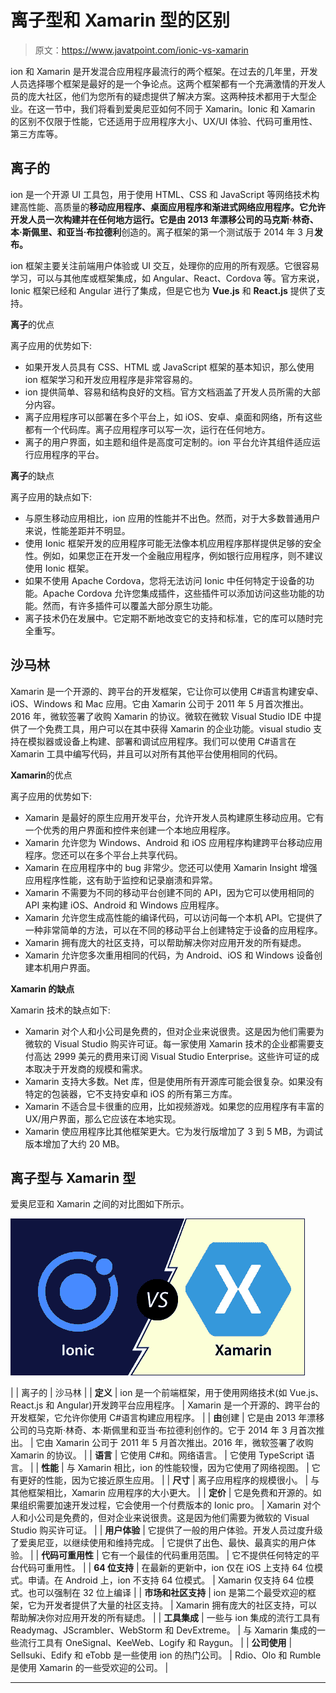 # 离子型和 Xamarin 型的区别

> 原文：<https://www.javatpoint.com/ionic-vs-xamarin>

ion 和 Xamarin 是开发混合应用程序最流行的两个框架。在过去的几年里，开发人员选择哪个框架是最好的是一个争论点。这两个框架都有一个充满激情的开发人员的庞大社区，他们为您所有的疑虑提供了解决方案。这两种技术都用于大型企业。在这一节中，我们将看到爱奥尼亚如何不同于 Xamarin。Ionic 和 Xamarin 的区别不仅限于性能，它还适用于应用程序大小、UX/UI 体验、代码可重用性、第三方库等。

## 离子的

ion 是一个开源 UI 工具包，用于使用 HTML、CSS 和 JavaScript 等网络技术构建高性能、高质量的**移动应用程序、**桌面应用程序和渐进式网络应用程序。它允许开发人员一次构建并在任何地方运行。它是由 2013 年漂移公司的**马克斯·林奇、本·斯佩里、**和**亚当·布拉德利**创造的。离子框架的第一个测试版于 2014 年 3 月**发布。**

ion 框架主要关注前端用户体验或 UI 交互，处理你的应用的所有观感。它很容易学习，可以与其他库或框架集成，如 Angular、React、Cordova 等。官方来说，Ionic 框架已经和 Angular 进行了集成，但是它也为 **Vue.js** 和 **React.js** 提供了支持。

**离子**的优点

离子应用的优势如下:

*   如果开发人员具有 CSS、HTML 或 JavaScript 框架的基本知识，那么使用 ion 框架学习和开发应用程序是非常容易的。
*   ion 提供简单、容易和结构良好的文档。官方文档涵盖了开发人员所需的大部分内容。
*   离子应用程序可以部署在多个平台上，如 iOS、安卓、桌面和网络，所有这些都有一个代码库。离子应用程序可以写一次，运行在任何地方。
*   离子的用户界面，如主题和组件是高度可定制的。ion 平台允许其组件适应运行应用程序的平台。

**离子**的缺点

离子应用的缺点如下:

*   与原生移动应用相比，ion 应用的性能并不出色。然而，对于大多数普通用户来说，性能差距并不明显。
*   使用 Ionic 框架开发的应用程序可能无法像本机应用程序那样提供足够的安全性。例如，如果您正在开发一个金融应用程序，例如银行应用程序，则不建议使用 Ionic 框架。
*   如果不使用 Apache Cordova，您将无法访问 Ionic 中任何特定于设备的功能。Apache Cordova 允许您集成插件，这些插件可以添加访问这些功能的功能。然而，有许多插件可以覆盖大部分原生功能。
*   离子技术仍在发展中。它定期不断地改变它的支持和标准，它的库可以随时完全重写。

## 沙马林

Xamarin 是一个开源的、跨平台的开发框架，它让你可以使用 C#语言构建安卓、iOS、Windows 和 Mac 应用。它由 Xamarin 公司于 2011 年 5 月首次推出。2016 年，微软签署了收购 Xamarin 的协议。微软在微软 Visual Studio IDE 中提供了一个免费工具，用户可以在其中获得 Xamarin 的企业功能。visual studio 支持在模拟器或设备上构建、部署和调试应用程序。我们可以使用 C#语言在 Xamarin 工具中编写代码，并且可以对所有其他平台使用相同的代码。

**Xamarin**的优点

离子应用的优势如下:

*   Xamarin 是最好的原生应用开发平台，允许开发人员构建原生移动应用。它有一个优秀的用户界面和控件来创建一个本地应用程序。
*   Xamarin 允许您为 Windows、Android 和 iOS 应用程序构建跨平台移动应用程序。您还可以在多个平台上共享代码。
*   Xamarin 在应用程序中的 bug 非常少。您还可以使用 Xamarin Insight 增强应用程序性能，这有助于监控和记录崩溃和异常。
*   Xamarin 不需要为不同的移动平台创建不同的 API，因为它可以使用相同的 API 来构建 iOS、Android 和 Windows 应用程序。
*   Xamarin 允许您生成高性能的编译代码，可以访问每一个本机 API。它提供了一种非常简单的方法，可以在不同的移动平台上创建特定于设备的应用程序。
*   Xamarin 拥有庞大的社区支持，可以帮助解决你对应用开发的所有疑虑。
*   Xamarin 允许您多次重用相同的代码，为 Android、iOS 和 Windows 设备创建本机用户界面。

**Xamarin 的缺点**

Xamarin 技术的缺点如下:

*   Xamarin 对个人和小公司是免费的，但对企业来说很贵。这是因为他们需要为微软的 Visual Studio 购买许可证。每一家使用 Xamarin 技术的企业都需要支付高达 2999 美元的费用来订阅 Visual Studio Enterprise。这些许可证的成本取决于开发商的规模和需求。
*   Xamarin 支持大多数。Net 库，但是使用所有开源库可能会很复杂。如果没有特定的包装器，它不支持安卓和 iOS 的所有第三方库。
*   Xamarin 不适合显卡很重的应用，比如视频游戏。如果您的应用程序有丰富的 UX/用户界面，那么它应该在本地实现。
*   Xamarin 使应用程序比其他框架更大。它为发行版增加了 3 到 5 MB，为调试版本增加了大约 20 MB。

## 离子型与 Xamarin 型

爱奥尼亚和 Xamarin 之间的对比图如下所示。

![Ionic vs Xamarin](img/b237a62676c5b2b25cf3b3a431a6d213.png)

|  | 离子的 | 沙马林 |
| **定义** | ion 是一个前端框架，用于使用网络技术(如 Vue.js、React.js 和 Angular)开发跨平台应用程序。 | Xamarin 是一个开源的、跨平台的开发框架，它允许你使用 C#语言构建应用程序。 |
| **由**创建 | 它是由 2013 年漂移公司的马克斯·林奇、本·斯佩里和亚当·布拉德利创作的。它于 2014 年 3 月首次推出。 | 它由 Xamarin 公司于 2011 年 5 月首次推出。2016 年，微软签署了收购 Xamarin 的协议。 |
| **语言** | 它使用 C#和。网络语言。 | 它使用 TypeScript 语言。 |
| **性能** | 与 Xamarin 相比，ion 的性能较慢，因为它使用了网络视图。 | 它有更好的性能，因为它接近原生应用。 |
| **尺寸** | 离子应用程序的规模很小。 | 与其他框架相比，Xamarin 应用程序的大小更大。 |
| **定价** | 它是免费和开源的。如果组织需要加速开发过程，它会使用一个付费版本的 Ionic pro。 | Xamarin 对个人和小公司是免费的，但对企业来说很贵。这是因为他们需要为微软的 Visual Studio 购买许可证。 |
| **用户体验** | 它提供了一般的用户体验。开发人员过度升级了爱奥尼亚，以继续使用和维持完成。 | 它提供了出色、最快、最真实的用户体验。 |
| **代码可重用性** | 它有一个最佳的代码重用范围。 | 它不提供任何特定的平台代码可重用性。 |
| **64 位支持** | 在最新的更新中，ion 仅在 iOS 上支持 64 位模式。申请。在 Android 上，ion 不支持 64 位模式。 | Xamarin 仅支持 64 位模式。也可以强制在 32 位上编译 |
| **市场和社区支持** | ion 是第二个最受欢迎的框架，它为开发者提供了大量的社区支持。 | Xamarin 拥有庞大的社区支持，可以帮助解决你对应用开发的所有疑虑。 |
| **工具集成** | 一些与 ion 集成的流行工具有 Readymag、JScrambler、WebStorm 和 DevExtreme。 | 与 Xamarin 集成的一些流行工具有 OneSignal、KeeWeb、Logify 和 Raygun。 |
| **公司使用** | Sellsuki、Edify 和 eTobb 是一些使用 ion 的热门公司。 | Rdio、Olo 和 Rumble 是使用 Xamarin 的一些受欢迎的公司。 |

* * *